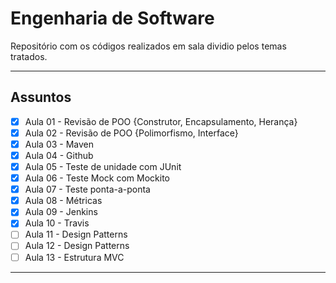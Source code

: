 # Engenharia de Software
Repositório com os códigos realizados em sala dividio pelos temas tratados.

-----

## Assuntos

- [X] Aula 01 - Revisão de POO {Construtor, Encapsulamento, Herança}
- [X] Aula 02 - Revisão de POO {Polimorfismo, Interface}
- [X] Aula 03 - Maven
- [X] Aula 04 - Github
- [X] Aula 05 - Teste de unidade com JUnit
- [X] Aula 06 - Teste Mock com Mockito
- [X] Aula 07 - Teste ponta-a-ponta
- [X] Aula 08 - Métricas
- [X] Aula 09 - Jenkins
- [X] Aula 10 - Travis
- [ ] Aula 11 - Design Patterns
- [ ] Aula 12 - Design Patterns
- [ ] Aula 13 - Estrutura MVC

-----

